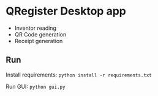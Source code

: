 # QRegister Desktop app

- Inventor reading
- QR Code generation
- Receipt generation

## Run

Install requirements:
```python install -r requirements.txt ```

Run GUI:
```python gui.py ```

